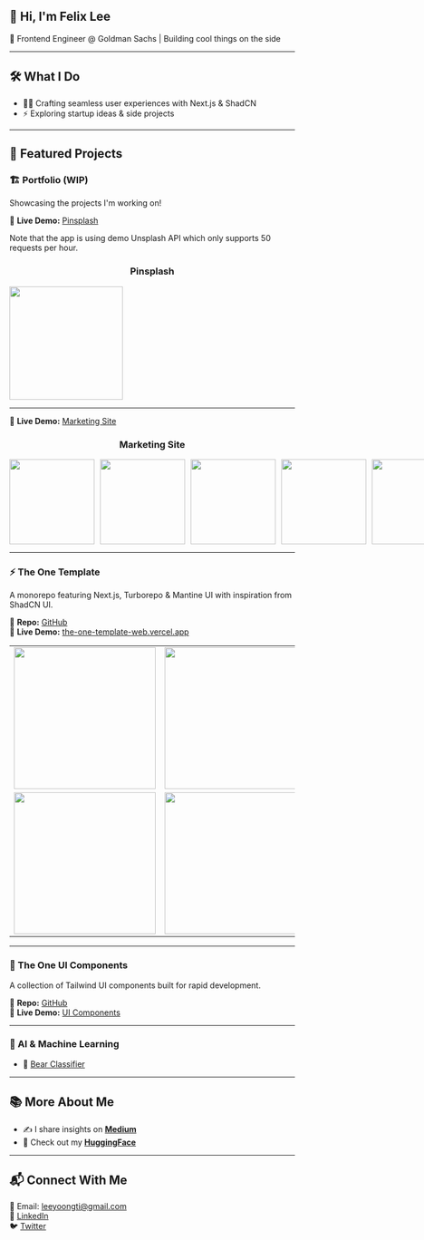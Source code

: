 ## 👋 Hi, I'm Felix Lee
🚀 Frontend Engineer @ Goldman Sachs | Building cool things on the side

---

## 🛠️ What I Do
- 👨‍💻 Crafting seamless user experiences with Next.js & ShadCN
- ⚡ Exploring startup ideas & side projects

---

## 🌟 Featured Projects

### 🏗️ Portfolio (WIP)
Showcasing the projects I'm working on!

🔗 **Live Demo:** [Pinsplash](https://felixfirefighter-gfe-pinsplash.vercel.app/)

Note that the app is using demo Unsplash API which only supports 50 requests per hour.

<div align="center">
  <h3>Pinsplash</h3>
  <div style="display: flex; gap: 10px;">
<!--     <img src="https://github.com/user-attachments/assets/d665643c-deac-4432-a676-169908ff0fba" width="200">
    <img src="https://github.com/user-attachments/assets/87bd0c21-59d1-4ca9-b17d-dabfad76e1db" width="200">
    <img src="https://github.com/user-attachments/assets/a51c9fe6-f201-4612-b9c2-94a07bbb42ed" width="200">
    <img src="https://github.com/user-attachments/assets/9692acb4-d9bd-4cfe-8a57-7da251a0ff34" width="200"> -->
    <img src="https://github.com/user-attachments/assets/19837387-8994-4b38-9368-b3fd85899ac3" width="200">
  </div>
</div>


---

🔗 **Live Demo:** [Marketing Site](https://felixfirefighter-gfe-marketing.vercel.app/)

<div align="center">
  <h3>Marketing Site</h3>
  <div style="display: flex; gap: 10px;">
    <img src="https://github.com/user-attachments/assets/1d31f019-43b1-4bb8-b144-1e3bac1b2992" width="150">
    <img src="https://github.com/user-attachments/assets/a52e4b66-9d32-42ff-8076-e8b81c288052" width="150">
    <img src="https://github.com/user-attachments/assets/d937495c-dcfd-4035-9089-2155cc932fa5" width="150">
    <img src="https://github.com/user-attachments/assets/49292d83-6633-4fbd-92d9-c5c674dc2d15" width="150">
    <img src="https://github.com/user-attachments/assets/4032d135-d4e5-4a2d-8eb7-68cfe78b7751" width="150">
  </div>

  
</div>

---

### ⚡ The One Template
A monorepo featuring Next.js, Turborepo & Mantine UI with inspiration from ShadCN UI.

🔗 **Repo:** [GitHub](https://github.com/felixfirefighter/the-one-template)  
🔗 **Live Demo:** [the-one-template-web.vercel.app](https://the-one-template-web.vercel.app/)

| | | | |
|---------|---------|---------|---------|
| <img src="https://github.com/user-attachments/assets/41a662a0-1516-4fa7-8459-7a63142e4891" width="250"> | <img src="https://github.com/user-attachments/assets/e3bbd0d1-0f6a-4f58-bed4-ddeda326e06d" width="250"> | <img src="https://github.com/user-attachments/assets/ad6c99ac-3dca-4db0-9cdc-aca75a71ef94" width="250"> | <img src="https://github.com/user-attachments/assets/e3bbd0d1-0f6a-4f58-bed4-ddeda326e06d" width="250"> |
| <img src="https://github.com/user-attachments/assets/504a7c3c-d2fe-4822-b22b-3a846bd798c6" width="250"> | <img src="https://github.com/user-attachments/assets/a42561de-f5a3-4a7b-b893-8846a3347e8a" width="250"> | <img src="https://github.com/user-attachments/assets/539dd9d4-755e-4da1-89be-cdb41e378d1b" width="250"> | <img src="https://github.com/user-attachments/assets/b58bda55-013d-4d1d-a5ec-7a1c11add7fe" width="250"> |

---

### 🎨 The One UI Components
A collection of Tailwind UI components built for rapid development.

🔗 **Repo:** [GitHub](https://github.com/felixfirefighter/the-one-template/tree/main/packages/tailwind-ui)  
🔗 **Live Demo:** [UI Components](https://the-one-template-tailwind-ui.vercel.app/)

---

### 🤖 AI & Machine Learning
- 🐻 [Bear Classifier](https://huggingface.co/spaces/felixleeyt/bear-classifier)

---

## 📚 More About Me
- ✍️ I share insights on **[Medium](https://leeyoongti.medium.com/)**
- 🤗 Check out my **[HuggingFace](https://huggingface.co/felixleeyt)**

---

## 📬 Connect With Me
📧 Email: leeyoongti@gmail.com  
💼 [LinkedIn](https://www.linkedin.com/in/yoongtilee/)  
🐦 [Twitter](https://twitter.com/felfirefighter)

